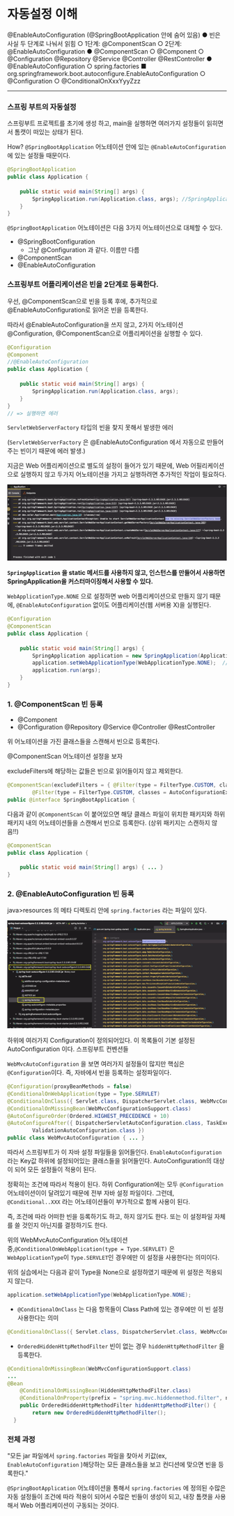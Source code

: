 # 자동설정 이해

@EnableAutoConfiguration (@SpringBootApplication 안에 숨어 있음)
● 빈은 사실 두 단계로 나눠서 읽힘
	○ 1단계: @ComponentScan
	○ 2단계: @EnableAutoConfiguration
● @ComponentScan
	○ @Component
	○ @Configuration @Repository @Service @Controller @RestController
● @EnableAutoConfiguration
	○ spring.factories
			■ org.springframework.boot.autoconfigure.EnableAutoConfiguration
	○ @Configuration
	○ @ConditionalOnXxxYyyZzz



---

### 스프링 부트의 자동설정

스프링부트 프로젝트를 초기에 생성 하고, main을 실행하면 여러가지 설정들이 읽히면서 톰캣이 떠있는 상태가 된다.

How? `@SpringBootApplication` 어노테이션 안에 있는 `@EnableAutoConfiguration`에 있는 설정들 때문이다.

```java
@SpringBootApplication
public class Application {

    public static void main(String[] args) {
        SpringApplication.run(Application.class, args); //SpringApplication.run() static 메서드를 이용한 애플리케이션 실행
    }
}
```



 `@SpringBootApplication` 어노테이션은 다음 3가지 어노테이션으로 대체할 수 있다.

* @SpringBootConfiguration
  * 그냥 @Configuration 과 같다. 이름만 다름
* @ComponentScan
* @EnableAutoConfiguration



### 스프링부트 어플리케이션은 빈을 2단계로 등록한다.

우선, @ComponentScan으로 빈을 등록 후에, 추가적으로 @EnableAutoConfiguration로 읽어온 빈을 등록한다.

따라서 @EnableAutoConfiguration을 쓰지 않고, 2가지 어노테이션 @Configuration, @ComponentScan으로 어플리케이션을 실행할 수 있다.



```java
@Configuration
@Component
//@EnableAutoConfiguration
public class Application {

    public static void main(String[] args) {
        SpringApplication.run(Application.class, args);
    }
}
// => 실행하면 에러
```



`ServletWebServerFactory` 타입의 빈을 찾지 못해서 발생한 에러

(`ServletWebServerFactory` 은 @EnableAutoConfiguration 에서 자동으로 만들어주는 빈이기 때문에 에러 발생.)

지금은 Web 어플리케이션으로 별도의 설정이 들어가 있기 때문에, Web 어필리케이션으로 실행하지 않고 두가지 어노테이션을 가지고 실행하려면 추가적인 작업이 필요하다.

![image-20200901135655050](images/image-20200901135655050.png)



**`SpringApplication` 을 static 메서드를 사용하지 않고, 인스턴스를 만들어서 사용하면 SpringApplication을 커스터마이징해서 사용할 수 있다.**

`WebApplicationType.NONE` 으로 설정하면 web 어플리케이션으로 만들지 않기 때문에, `@EnableAutoConfiguration` 없이도 어플리케이션(웹 서버용 X)을 실행된다.

```java
@Configuration
@ComponentScan
public class Application {

    public static void main(String[] args) {
        SpringApplication application = new SpringApplication(Application.class);
        application.setWebApplicationType(WebApplicationType.NONE);  //WebApplicationType 으로 실행하지 않음
        application.run(args);
    }
}
```



### 1. @ComponentScan 빈 등록

* @Component
* @Configuration @Repository @Service @Controller @RestController

위 어노테이션을 가진 클래스들을 스캔해서 빈으로 등록한다. 



@ComponentScan 어노테이션 설정을 보자

excludeFilters에 해당하는 값들은 빈으로 읽어들이지 않고 제외한다.

```java
@ComponentScan(excludeFilters = { @Filter(type = FilterType.CUSTOM, classes = TypeExcludeFilter.class),
		@Filter(type = FilterType.CUSTOM, classes = AutoConfigurationExcludeFilter.class) })
public @interface SpringBootApplication {
```



다음과 같이 `@ComponentScan` 이 붙어있으면 해당 클래스 파일이 위치한 패키지와 하위 패키지 내의 어노테이션들을 스캔해서 빈으로 등록한다. (상위 패키지는 스캔하지 않음!!)

```java
@ComponentScan
public class Application {

    public static void main(String[] args) { ... }
}
```



### 2. @EnableAutoConfiguration 빈 등록

 java>resources 의 메타 디렉토리 안에 `spring.factories` 라는 파일이 있다.

![image-20200901144627684](images/image-20200901144627684.png)



하위에 여러가지 Configuration이 정의되어있다. 이 목록들이 기본 설정된 AutoConfiguration 이다. 스프링부트 컨벤션들

`WebMvcAutoConfiguration` 을 보면 여러가지 설정들이 많지만 핵심은 `@Configuration`이다. 즉, 자바에서 빈을 등록하는 설정파일이다. 

```java
@Configuration(proxyBeanMethods = false)
@ConditionalOnWebApplication(type = Type.SERVLET)
@ConditionalOnClass({ Servlet.class, DispatcherServlet.class, WebMvcConfigurer.class })
@ConditionalOnMissingBean(WebMvcConfigurationSupport.class)
@AutoConfigureOrder(Ordered.HIGHEST_PRECEDENCE + 10)
@AutoConfigureAfter({ DispatcherServletAutoConfiguration.class, TaskExecutionAutoConfiguration.class,
		ValidationAutoConfiguration.class })
public class WebMvcAutoConfiguration { ... }
```



따라서 스프링부트가 이 자바 설정 파일들을 읽어들인다. `EnableAutoConfiguration` 라는 Key값 하위에 설정되어있는 클래스들을 읽어들인다. AutoConfiguration의 대상이 되어 모든 설정들이 적용이 된다.

정확히는 조건에 따라서 적용이 된다. 하위 Configuration에는 모두 `@Configuration`  어노테이션이이 달려있기 때문에 전부 자바 설정 파일이다. 그런데, `@Conditional..XXX` 라는 어노테이션들이 부가적으로 함께 사용이 된다.

즉, 조건에 따라 어떠한 빈을 등록하기도 하고, 하지 않기도 한다. 또는 이 설정파일 자체를 쓸 것인지 아닌지를 결정하기도 한다.



위의 WebMvcAutoConfiguration 어노테이션 중,`@ConditionalOnWebApplication(type = Type.SERVLET)` 은 `WebApplicationType`이 `Type.SERVLET`인 경우에만 이 설정을 사용한다는 의미이다.

위의 실습에서는 다음과 같이 Type을 None으로 설정하였기 때문에 위 설정은 적용되지 않는다.

```java
application.setWebApplicationType(WebApplicationType.NONE);
```



* `@ConditionalOnClass` 는 다음 항목들이 Class Path에 있는 경우에만 이 빈 설정 사용한다는 의미

```java
@ConditionalOnClass({ Servlet.class, DispatcherServlet.class, WebMvcConfigurer.class })
```



* `OrderedHiddenHttpMethodFilter` 빈이 없는 경우 `hiddenHttpMethodFilter` 을 등록한다.

```java
@ConditionalOnMissingBean(WebMvcConfigurationSupport.class)
...
@Bean
    @ConditionalOnMissingBean(HiddenHttpMethodFilter.class)
    @ConditionalOnProperty(prefix = "spring.mvc.hiddenmethod.filter", name = "enabled", matchIfMissing = false)
    public OrderedHiddenHttpMethodFilter hiddenHttpMethodFilter() {
    	return new OrderedHiddenHttpMethodFilter();
  }
```



### 전체 과정 

"모든 jar 파일에서 `spring.factories`  파일을 찾아서 키값(ex, `EnableAutoConfiguration` )해당하는 모든 클래스들을 보고 컨디션에 맞으면 빈을 등록한다."

`@SpringBootApplication` 어노테이션을 통해서 `spring.factories`  에 정의된 수많은 자동 설정들이 조건에 따라 적용이 되어서 수많은 빈들이 생성이 되고, 내장 톰캣을 사용해서 Web 어플리케이션이 구동되는 것이다.




